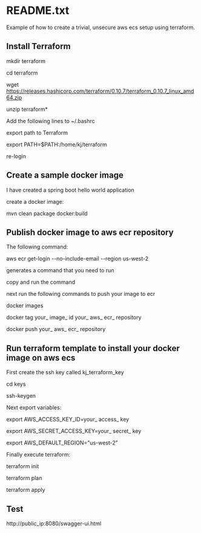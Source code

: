 # README.txt

Example of how to create a trivial, unsecure aws ecs setup using terraform.


## Install Terraform

mkdir terraform

cd terraform

wget https://releases.hashicorp.com/terraform/0.10.7/terraform_0.10.7_linux_amd64.zip

unzip terraform*


Add the following lines to ~/.bashrc

export path to Terraform

export PATH=$PATH:/home/kj/terraform


re-login


## Create a sample docker image

I have created a spring boot hello world application

create a docker image:

mvn clean package docker:build


## Publish docker image to aws ecr repository

The following command:

aws ecr get-login --no-include-email --region us-west-2 

generates a command that you need to run

copy and run the command


next run the following commands to push your image to ecr

docker images

docker tag your_ image_ id your_ aws_ ecr_ repository

docker push your_ aws_ ecr_ repository


## Run terraform template to install your docker image on aws ecs

First create the ssh key called kj_terraform_key

cd keys

ssh-keygen


Next export variables:

export AWS_ACCESS_KEY_ID=your_ access_ key

export AWS_SECRET_ACCESS_KEY=your_ secret_ key

export AWS_DEFAULT_REGION="us-west-2"


Finally execute terraform:

terraform init

terraform plan

terraform apply


## Test

http://public_ip:8080/swagger-ui.html


